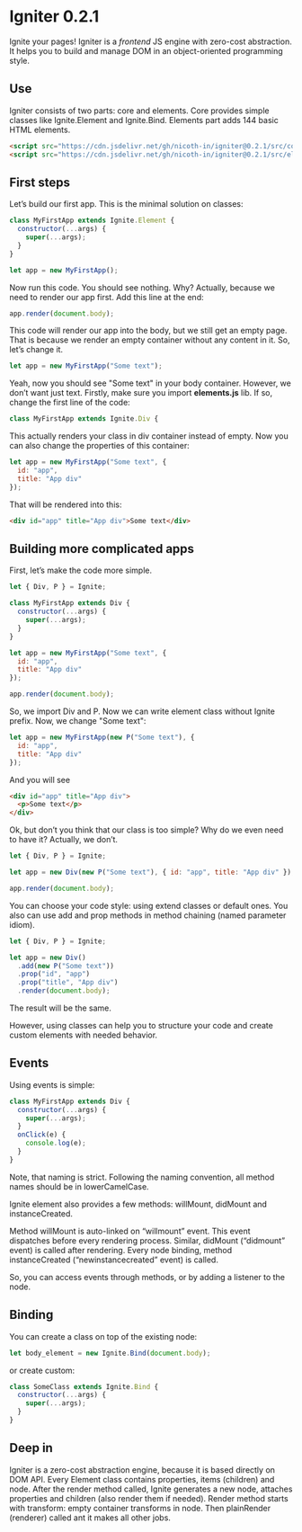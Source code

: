 # Igniter 0.2.1
Ignite your pages! Igniter is a *frontend* JS engine with zero-cost abstraction.
It helps you to build and manage DOM in an object-oriented programming style.

## Use

Igniter consists of two parts: core and elements. Core provides simple classes like Ignite.Element and Ignite.Bind. 
Elements part adds 144 basic HTML elements.
```html
<script src="https://cdn.jsdelivr.net/gh/nicoth-in/igniter@0.2.1/src/core.dist.js"></script>
<script src="https://cdn.jsdelivr.net/gh/nicoth-in/igniter@0.2.1/src/elements.dist.js"></script>
```

## First steps

Let’s build our first app. This is the minimal solution on classes:
```js
class MyFirstApp extends Ignite.Element {
  constructor(...args) {
    super(...args);
  }
}

let app = new MyFirstApp();
```
Now run this code. You should see nothing. Why? Actually, because we need to render our app first. Add this line at the end:
```js
app.render(document.body);
```
This code will render our app into the body, but we still get an empty page. That is because we render an empty container without any content in it. So, let’s change it.
```js
let app = new MyFirstApp("Some text");
```
Yeah, now you should see "Some text" in your body container. However, we don’t want just text. Firstly, make sure you import **elements.js** lib. If so, change the first line of the code:
```js
class MyFirstApp extends Ignite.Div {
```
This actually renders your class in div container instead of empty. Now you can also change the properties of this container:
```js
let app = new MyFirstApp("Some text", {
  id: "app",
  title: "App div"
});
```
That will be rendered into this:
```html
<div id="app" title="App div">Some text</div>
```
## Building more complicated apps

First, let’s make the code more simple.
```js
let { Div, P } = Ignite;

class MyFirstApp extends Div {
  constructor(...args) {
    super(...args);
  }
}

let app = new MyFirstApp("Some text", {
  id: "app",
  title: "App div"
});

app.render(document.body);
```
So, we import Div and P. Now we can write element class without Ignite prefix. 
Now, we change "Some text":
```js
let app = new MyFirstApp(new P("Some text"), {
  id: "app",
  title: "App div"
});
```
And you will see
```html
<div id="app" title="App div">
  <p>Some text</p>
</div>
```
Ok, but don’t you think that our class is too simple? Why do we even need to have it? Actually, we don’t.
```js
let { Div, P } = Ignite;

let app = new Div(new P("Some text"), { id: "app", title: "App div" });

app.render(document.body);
```
You can choose your code style: using extend classes or default ones. You also can use add and prop methods in method chaining (named parameter idiom).

```js
let { Div, P } = Ignite;

let app = new Div()
  .add(new P("Some text"))
  .prop("id", "app")
  .prop("title", "App div")
  .render(document.body);
```
The result will be the same.

However, using classes can help you to structure your code and create custom elements with needed behavior. 

## Events

Using events is simple:
```js
class MyFirstApp extends Div {
  constructor(...args) {
    super(...args);
  }
  onClick(e) {
    console.log(e);
  }
}
```
Note, that naming is strict. Following the naming convention, all method names should be in lowerCamelCase. 

Ignite element also provides a few methods: willMount, didMount and instanceCreated.

Method willMount is auto-linked on “willmount” event. This event dispatches before every rendering process. Similar, didMount (“didmount” event) is called after rendering.
Every node binding, method instanceCreated (“newinstancecreated” event) is called.

So, you can access events through methods, or by adding a listener to the node.

## Binding

You can create a class on top of the existing node:
```js
let body_element = new Ignite.Bind(document.body);
```
or create custom:

```js
class SomeClass extends Ignite.Bind {
  constructor(...args) {
    super(...args);
  }
}
```
## Deep in

Igniter is a zero-cost abstraction engine, because it is based directly on DOM API. 
Every Element class contains properties, items (children) and node. After the render method called, Ignite generates a new node, attaches properties and children (also render them if needed). Render method starts with transform: empty container transforms in node. Then plainRender (renderer) called ant it makes all other jobs.
